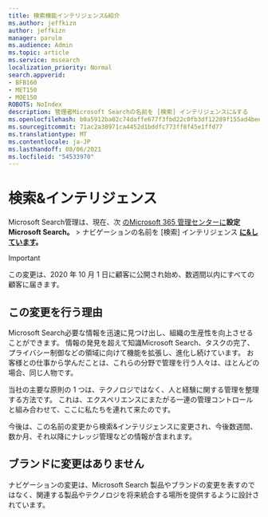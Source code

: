 ```yaml
---
title: 検索機能インテリジェンス&紹介
ms.author: jeffkizn
author: jeffkizn
manager: parulm
ms.audience: Admin
ms.topic: article
ms.service: mssearch
localization_priority: Normal
search.appverid:
- BFB160
- MET150
- MOE150
ROBOTS: NoIndex
description: 管理者Microsoft Searchの名前を [検索] インテリジェンスに&する
ms.openlocfilehash: b0a5912ba02c74daffe677f3fbd22c0fb3df12289f155ad4beef69484771fcf3
ms.sourcegitcommit: 71ac2a38971ca4452d1bddfc773ff8f45e1ffd77
ms.translationtype: MT
ms.contentlocale: ja-JP
ms.lasthandoff: 08/06/2021
ms.locfileid: "54533970"
---
```

# <a name="search--intelligence"></a>検索&インテリジェンス

Microsoft Search管理は、現在、次 [のMicrosoft 365 管理センターに](https://admin.microsoft.com)**設定Microsoft Search。**  >  **[](https://admin.microsoft.com/Adminportal/Home#/MicrosoftSearch)** ナビゲーションの名前を [検索] インテリジェンス **[に&しています](https://admin.microsoft.com/Adminportal/Home#/MicrosoftSearch)。**

> [!Important]
> この変更は、2020 年 10 月 1 日に顧客に公開され始め、数週間以内にすべての顧客に届きます。

## <a name="why-we-are-making-this-change"></a>この変更を行う理由

Microsoft Search必要な情報を迅速に見つけ出し、組織の生産性を向上させることができます。 情報の発見を超えて知識Microsoft Search、タスクの完了、プライバシー制御などの領域に向けて機能を拡張し、進化し続けています。
お客様との仕事から学んだことは、これらの分野で管理を行う人々は、ほとんどの場合、同じ人物です。

当社の主要な原則の 1 つは、テクノロジではなく、人と経験に関する管理を整理する方法です。 これは、エクスペリエンスにまたがる一連の管理コントロールと組み合わせて、ここに私たちを連れて来たのです。

今後は、この名前の変更から検索&インテリジェンスに変更され、今後数週間、数か月、それ以降にナレッジ管理などの情報が含まれます。

## <a name="no-change-in-the-brand"></a>ブランドに変更はありません

ナビゲーションの変更は、Microsoft Search 製品やブランドの変更を表すのではなく、関連する製品やテクノロジを将来統合する場所を提供するように設計されています。
